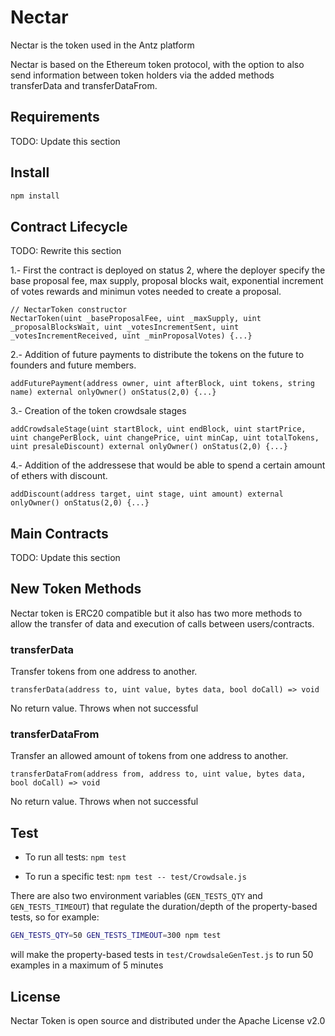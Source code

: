 # Nectar
Nectar is the token used in the Antz platform

Nectar is based on the Ethereum token protocol, with the option to also send information between token holders
via the added methods transferData and transferDataFrom.

## Requirements

TODO: Update this section

## Install

```sh
npm install
```

## Contract Lifecycle

TODO: Rewrite this section

1.- First the contract is deployed on status 2, where the deployer specify the base proposal fee, max supply, proposal blocks wait, exponential increment of votes rewards and minimun votes needed to create a proposal.
  ```
  // NectarToken constructor
  NectarToken(uint _baseProposalFee, uint _maxSupply, uint _proposalBlocksWait, uint _votesIncrementSent, uint _votesIncrementReceived, uint _minProposalVotes) {...}
  ```
2.- Addition of future payments to distribute the tokens on the future to founders and future members.
  ```
  addFuturePayment(address owner, uint afterBlock, uint tokens, string name) external onlyOwner() onStatus(2,0) {...}
  ```
3.- Creation of the token crowdsale stages
  ```
  addCrowdsaleStage(uint startBlock, uint endBlock, uint startPrice, uint changePerBlock, uint changePrice, uint minCap, uint totalTokens, uint presaleDiscount) external onlyOwner() onStatus(2,0) {...}
  ```
4.- Addition of the addressese that would be able to spend a certain amount of ethers with discount.
  ```
  addDiscount(address target, uint stage, uint amount) external onlyOwner() onStatus(2,0) {...}
  ```

## Main Contracts

TODO: Update this section

## New Token Methods

Nectar token is ERC20 compatible but it also has two more methods to allow the transfer of data and execution of calls between users/contracts.

### transferData

Transfer tokens from one address to another.
```
transferData(address to, uint value, bytes data, bool doCall) => void
```

No return value. Throws when not successful

### transferDataFrom

Transfer  an allowed amount of tokens from one address to another.
```
transferDataFrom(address from, address to, uint value, bytes data, bool doCall) => void
```
No return value. Throws when not successful

## Test

* To run all tests: `npm test`

* To run a specific test: `npm test -- test/Crowdsale.js`

There are also two environment variables (`GEN_TESTS_QTY` and `GEN_TESTS_TIMEOUT`) that regulate the duration/depth of the property-based tests, so for example:

```sh
GEN_TESTS_QTY=50 GEN_TESTS_TIMEOUT=300 npm test
```

will make the property-based tests in `test/CrowdsaleGenTest.js` to run 50 examples in a maximum of 5 minutes


## License

Nectar Token is open source and distributed under the Apache License v2.0
